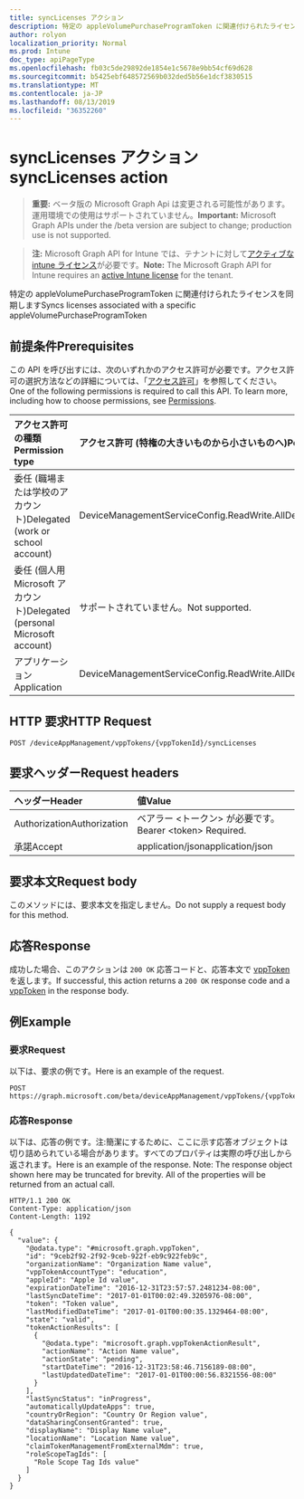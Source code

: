 ```yaml
---
title: syncLicenses アクション
description: 特定の appleVolumePurchaseProgramToken に関連付けられたライセンスを同期します
author: rolyon
localization_priority: Normal
ms.prod: Intune
doc_type: apiPageType
ms.openlocfilehash: fb03c5de29892de1854e1c5678e9bb54cf69d628
ms.sourcegitcommit: b5425ebf648572569b032ded5b56e1dcf3830515
ms.translationtype: MT
ms.contentlocale: ja-JP
ms.lasthandoff: 08/13/2019
ms.locfileid: "36352260"
---
```

# <a name="synclicenses-action"></a><span data-ttu-id="847ea-103">syncLicenses アクション</span><span class="sxs-lookup"><span data-stu-id="847ea-103">syncLicenses action</span></span>

> <span data-ttu-id="847ea-104">**重要:** ベータ版の Microsoft Graph Api は変更される可能性があります。運用環境での使用はサポートされていません。</span><span class="sxs-lookup"><span data-stu-id="847ea-104">**Important:** Microsoft Graph APIs under the /beta version are subject to change; production use is not supported.</span></span>

> <span data-ttu-id="847ea-105">**注:** Microsoft Graph API for Intune では、テナントに対して[アクティブな intune ライセンス](https://go.microsoft.com/fwlink/?linkid=839381)が必要です。</span><span class="sxs-lookup"><span data-stu-id="847ea-105">**Note:** The Microsoft Graph API for Intune requires an [active Intune license](https://go.microsoft.com/fwlink/?linkid=839381) for the tenant.</span></span>

<span data-ttu-id="847ea-106">特定の appleVolumePurchaseProgramToken に関連付けられたライセンスを同期します</span><span class="sxs-lookup"><span data-stu-id="847ea-106">Syncs licenses associated with a specific appleVolumePurchaseProgramToken</span></span>

## <a name="prerequisites"></a><span data-ttu-id="847ea-107">前提条件</span><span class="sxs-lookup"><span data-stu-id="847ea-107">Prerequisites</span></span>
<span data-ttu-id="847ea-p101">この API を呼び出すには、次のいずれかのアクセス許可が必要です。アクセス許可の選択方法などの詳細については、「[アクセス許可](/graph/permissions-reference)」を参照してください。</span><span class="sxs-lookup"><span data-stu-id="847ea-p101">One of the following permissions is required to call this API. To learn more, including how to choose permissions, see [Permissions](/graph/permissions-reference).</span></span>

|<span data-ttu-id="847ea-110">アクセス許可の種類</span><span class="sxs-lookup"><span data-stu-id="847ea-110">Permission type</span></span>|<span data-ttu-id="847ea-111">アクセス許可 (特権の大きいものから小さいものへ)</span><span class="sxs-lookup"><span data-stu-id="847ea-111">Permissions (from most to least privileged)</span></span>|
|:---|:---|
|<span data-ttu-id="847ea-112">委任 (職場または学校のアカウント)</span><span class="sxs-lookup"><span data-stu-id="847ea-112">Delegated (work or school account)</span></span>|<span data-ttu-id="847ea-113">DeviceManagementServiceConfig.ReadWrite.All</span><span class="sxs-lookup"><span data-stu-id="847ea-113">DeviceManagementServiceConfig.ReadWrite.All</span></span>|
|<span data-ttu-id="847ea-114">委任 (個人用 Microsoft アカウント)</span><span class="sxs-lookup"><span data-stu-id="847ea-114">Delegated (personal Microsoft account)</span></span>|<span data-ttu-id="847ea-115">サポートされていません。</span><span class="sxs-lookup"><span data-stu-id="847ea-115">Not supported.</span></span>|
|<span data-ttu-id="847ea-116">アプリケーション</span><span class="sxs-lookup"><span data-stu-id="847ea-116">Application</span></span>|<span data-ttu-id="847ea-117">DeviceManagementServiceConfig.ReadWrite.All</span><span class="sxs-lookup"><span data-stu-id="847ea-117">DeviceManagementServiceConfig.ReadWrite.All</span></span>|

## <a name="http-request"></a><span data-ttu-id="847ea-118">HTTP 要求</span><span class="sxs-lookup"><span data-stu-id="847ea-118">HTTP Request</span></span>
<!-- {
  "blockType": "ignored"
}
-->
``` http
POST /deviceAppManagement/vppTokens/{vppTokenId}/syncLicenses
```

## <a name="request-headers"></a><span data-ttu-id="847ea-119">要求ヘッダー</span><span class="sxs-lookup"><span data-stu-id="847ea-119">Request headers</span></span>
|<span data-ttu-id="847ea-120">ヘッダー</span><span class="sxs-lookup"><span data-stu-id="847ea-120">Header</span></span>|<span data-ttu-id="847ea-121">値</span><span class="sxs-lookup"><span data-stu-id="847ea-121">Value</span></span>|
|:---|:---|
|<span data-ttu-id="847ea-122">Authorization</span><span class="sxs-lookup"><span data-stu-id="847ea-122">Authorization</span></span>|<span data-ttu-id="847ea-123">ベアラー &lt;トークン&gt; が必要です。</span><span class="sxs-lookup"><span data-stu-id="847ea-123">Bearer &lt;token&gt; Required.</span></span>|
|<span data-ttu-id="847ea-124">承諾</span><span class="sxs-lookup"><span data-stu-id="847ea-124">Accept</span></span>|<span data-ttu-id="847ea-125">application/json</span><span class="sxs-lookup"><span data-stu-id="847ea-125">application/json</span></span>|

## <a name="request-body"></a><span data-ttu-id="847ea-126">要求本文</span><span class="sxs-lookup"><span data-stu-id="847ea-126">Request body</span></span>
<span data-ttu-id="847ea-127">このメソッドには、要求本文を指定しません。</span><span class="sxs-lookup"><span data-stu-id="847ea-127">Do not supply a request body for this method.</span></span>

## <a name="response"></a><span data-ttu-id="847ea-128">応答</span><span class="sxs-lookup"><span data-stu-id="847ea-128">Response</span></span>
<span data-ttu-id="847ea-129">成功した場合、このアクションは `200 OK` 応答コードと、応答本文で [vppToken](../resources/intune-onboarding-vpptoken.md) を返します。</span><span class="sxs-lookup"><span data-stu-id="847ea-129">If successful, this action returns a `200 OK` response code and a [vppToken](../resources/intune-onboarding-vpptoken.md) in the response body.</span></span>

## <a name="example"></a><span data-ttu-id="847ea-130">例</span><span class="sxs-lookup"><span data-stu-id="847ea-130">Example</span></span>

### <a name="request"></a><span data-ttu-id="847ea-131">要求</span><span class="sxs-lookup"><span data-stu-id="847ea-131">Request</span></span>
<span data-ttu-id="847ea-132">以下は、要求の例です。</span><span class="sxs-lookup"><span data-stu-id="847ea-132">Here is an example of the request.</span></span>
``` http
POST https://graph.microsoft.com/beta/deviceAppManagement/vppTokens/{vppTokenId}/syncLicenses
```

### <a name="response"></a><span data-ttu-id="847ea-133">応答</span><span class="sxs-lookup"><span data-stu-id="847ea-133">Response</span></span>
<span data-ttu-id="847ea-p102">以下は、応答の例です。注:簡潔にするために、ここに示す応答オブジェクトは切り詰められている場合があります。すべてのプロパティは実際の呼び出しから返されます。</span><span class="sxs-lookup"><span data-stu-id="847ea-p102">Here is an example of the response. Note: The response object shown here may be truncated for brevity. All of the properties will be returned from an actual call.</span></span>
``` http
HTTP/1.1 200 OK
Content-Type: application/json
Content-Length: 1192

{
  "value": {
    "@odata.type": "#microsoft.graph.vppToken",
    "id": "9ceb2f92-2f92-9ceb-922f-eb9c922feb9c",
    "organizationName": "Organization Name value",
    "vppTokenAccountType": "education",
    "appleId": "Apple Id value",
    "expirationDateTime": "2016-12-31T23:57:57.2481234-08:00",
    "lastSyncDateTime": "2017-01-01T00:02:49.3205976-08:00",
    "token": "Token value",
    "lastModifiedDateTime": "2017-01-01T00:00:35.1329464-08:00",
    "state": "valid",
    "tokenActionResults": [
      {
        "@odata.type": "microsoft.graph.vppTokenActionResult",
        "actionName": "Action Name value",
        "actionState": "pending",
        "startDateTime": "2016-12-31T23:58:46.7156189-08:00",
        "lastUpdatedDateTime": "2017-01-01T00:00:56.8321556-08:00"
      }
    ],
    "lastSyncStatus": "inProgress",
    "automaticallyUpdateApps": true,
    "countryOrRegion": "Country Or Region value",
    "dataSharingConsentGranted": true,
    "displayName": "Display Name value",
    "locationName": "Location Name value",
    "claimTokenManagementFromExternalMdm": true,
    "roleScopeTagIds": [
      "Role Scope Tag Ids value"
    ]
  }
}
```






